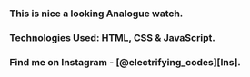 ### This is nice a looking Analogue watch.

### Technologies Used: HTML, CSS & JavaScript.

### Find me on Instagram - [@electrifying_codes][Ins].

[Instagram]: https://www.instagram.com/electrifying_codes
